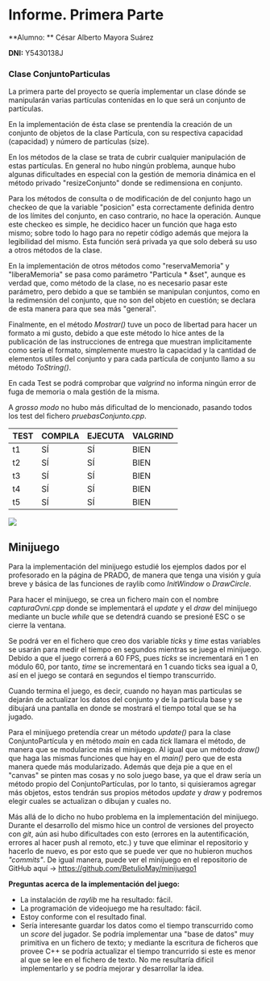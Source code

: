 # Informe. Primera Parte

**Alumno: ** César Alberto Mayora Suárez

**DNI:** Y5430138J

### Clase ConjuntoParticulas

La primera parte del proyecto se quería implementar un clase dónde se manipularán varias partículas contenidas en lo que será un conjunto de partículas.

En la implementación de ésta clase se prentendía la creación de un conjunto de objetos de la clase Partícula, con su respectiva capacidad (capacidad) y número de partículas (size). 

En los métodos de la clase se trata de cubrir cualquier manipulación de estas partículas. En general no hubo ningún problema, aunque hubo algunas dificultades en especial con la gestión de memoria dinámica en el método privado "resizeConjunto" donde se redimensiona en conjunto.

Para los métodos de consulta o de modificación de del conjunto hago un checkeo de que la variable "posicion" esta correctamente definida dentro de los límites del conjunto, en caso contrario, no hace la operación. Aunque este checkeo es simple, he decidico hacer un función que haga esto mismo; sobre todo lo hago para no repetir código además que mejora la legibilidad del mismo. Esta función será privada ya que solo deberá su uso a otros métodos de la clase.

En la implementación de otros métodos como "reservaMemoria" y "liberaMemoria" se pasa como parámetro "Particula * &set", aunque es verdad que, como método de la clase, no es necesario pasar este parámetro, pero debido a que se también se manipulan conjuntos, como en la redimensión del conjunto, que no son del objeto en cuestión; se declara de esta manera para que sea más "general".

Finalmente, en el método *Mostrar()* tuve un poco de libertad para hacer un formato a mi gusto, debido a que este método lo hice antes de la publicación de las instrucciones de entrega que muestran implicitamente como sería el formato, simplemente muestro la capacidad y la cantidad de elementos utiles del conjunto y para cada partícula de conjunto llamo a su método *ToString()*.

En cada Test se podrá comprobar que *valgrind* no informa ningún error de fuga de memoria o mala gestión de la misma.

A *grosso modo* no hubo más dificultad de lo mencionado, pasando todos los test del fichero *pruebasConjunto.cpp*.

| TEST | COMPILA | EJECUTA | VALGRIND |
| ---- | ------- | ------- | -------- |
| t1   | SÍ      | SÍ      | BIEN     |
| t2   | SÍ      | SÍ      | BIEN     |
| t3   | SÍ      | SÍ      | BIEN     |
| t4   | SÍ      | SÍ      | BIEN     |
| t5   | SÍ      | SÍ      | BIEN     |

![](/home/cesar/Desktop/minijuego.jpg)

## Minijuego

Para la implementación del minijuego estudié los ejemplos dados por el profesorado en la página de PRADO, de manera que tenga una visión y guía breve y básica de las funciones de raylib como *InitWindow* o *DrawCircle*.

Para hacer el minijuego, se crea un fichero main con el nombre *capturaOvni.cpp* donde se implementará el *update* y el *draw* del minijuego mediante un bucle *while* que se detendrá cuando se presioné ESC o se cierre la ventana.

Se podrá ver en el fichero que creo dos variable *ticks* y *time* estas variables se usarán para medir el tiempo en segundos mientras se juega el minijuego. Debido a que el juego correrá a 60 FPS, pues *ticks* se incrementará en 1 en módulo 60, por tanto, *time* se incrementará en 1 cuando ticks sea igual a 0, así en el juego se contará en segundos el tiempo transcurrido.

Cuando termina el juego, es decir, cuando no hayan mas particulas se dejarán de actualizar los datos del conjunto y de la partícula base y se dibujará una pantalla en donde se mostrará el tiempo total que se ha jugado.

Para el minijuego pretendía crear un método *update()* para la clase ConjuntoPartícula y en método *main* en cada *tick* llamara el método, de manera que se modularice más el minijuego. Al igual que un método *draw()* que haga las mismas funciones que hay en el *main()* pero que de esta manera quede más modularizado.
Además que deja pie a que en el "canvas" se pinten mas cosas y no solo juego base, ya que el draw sería un método propio del ConjuntoPartículas, por lo tanto, si quisieramos agregar más objetos, estos tendrán sus propios métodos *update* y *draw* y podremos elegir cuales se actualizan o dibujan y cuales no.

Más allá de lo dicho no hubo problema en la implementación del minijuego. Durante el desarrollo del mismo hice un control de versiones del proyecto con *git*, aún asi hubo dificultades con esto (errores en la autentificación, errores al hacer push al remoto, etc.) y tuve que eliminar el repositorio y hacerlo de nuevo, es por esto que se puede ver que no hubieron muchos *"commits"*.
De igual manera, puede ver el minijuego en el repositorio de GitHub aquí -> https://github.com/BetulioMay/minijuego1

**Preguntas acerca de la implementación del juego:**

- La instalación de *raylib* me ha resultado: fácil.
- La programación de videojuego me ha resultado: fácil.
- Estoy conforme con el resultado final.
- Sería interesante guardar los datos como el tiempo transcurrido como un *score* del jugador. Se podría implementar una "base de datos" muy primitiva en un fichero de texto; y mediante la escritura de ficheros que provee C++ se podría actualizar el tiempo trancurrido si este es menor al que se lee en el fichero de texto. No me resultaría difícil implementarlo y se podría mejorar y desarrollar la idea.












